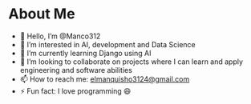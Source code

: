 # About Me
- 👋 Hello, I’m @Manco312
- 👀 I’m interested in AI, development and Data Science
- 🌱 I’m currently learning Django using AI
- 💞️ I’m looking to collaborate on projects where I can learn and apply engineering and software abilities
- 📫 How to reach me: elmanquisho3124@gmail.com
- ⚡ Fun fact: I love programming 😄

<!---
Manco312/Manco312 is a ✨ special ✨ repository because its `README.md` (this file) appears on your GitHub profile.
You can click the Preview link to take a look at your changes.
--->
